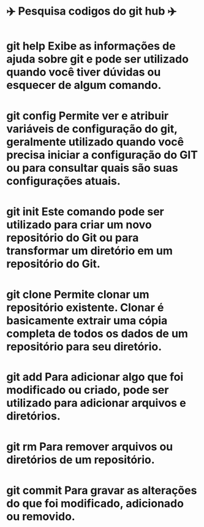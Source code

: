 <h1> <align="center"> ✈️ Pesquisa codigos do git hub ✈️

<br>
<h3> </h3> <p> git help
Exibe as informações de ajuda sobre git e pode ser utilizado quando você tiver dúvidas ou esquecer de algum comando.
<br>
<p> <h3> </h3> git config
Permite ver e atribuir variáveis de configuração do git, geralmente utilizado quando você precisa iniciar a configuração do GIT ou para consultar quais são suas configurações atuais.

<p> <h3> </h3>git init
Este comando pode ser utilizado para criar um novo repositório do Git ou para transformar um diretório em um repositório do Git.

<p><h3> </h3> git clone
Permite clonar um repositório existente. Clonar é basicamente extrair uma cópia completa de todos os dados de um repositório para seu diretório.

<p><h3> </h3> git add
Para adicionar algo que foi modificado ou criado, pode ser utilizado para adicionar arquivos e diretórios.

<p><h3> </h3> git rm
Para remover arquivos ou diretórios de um repositório.

<p> <h3> </h3>git commit
Para gravar as alterações do que foi modificado, adicionado ou removido.</h2>
